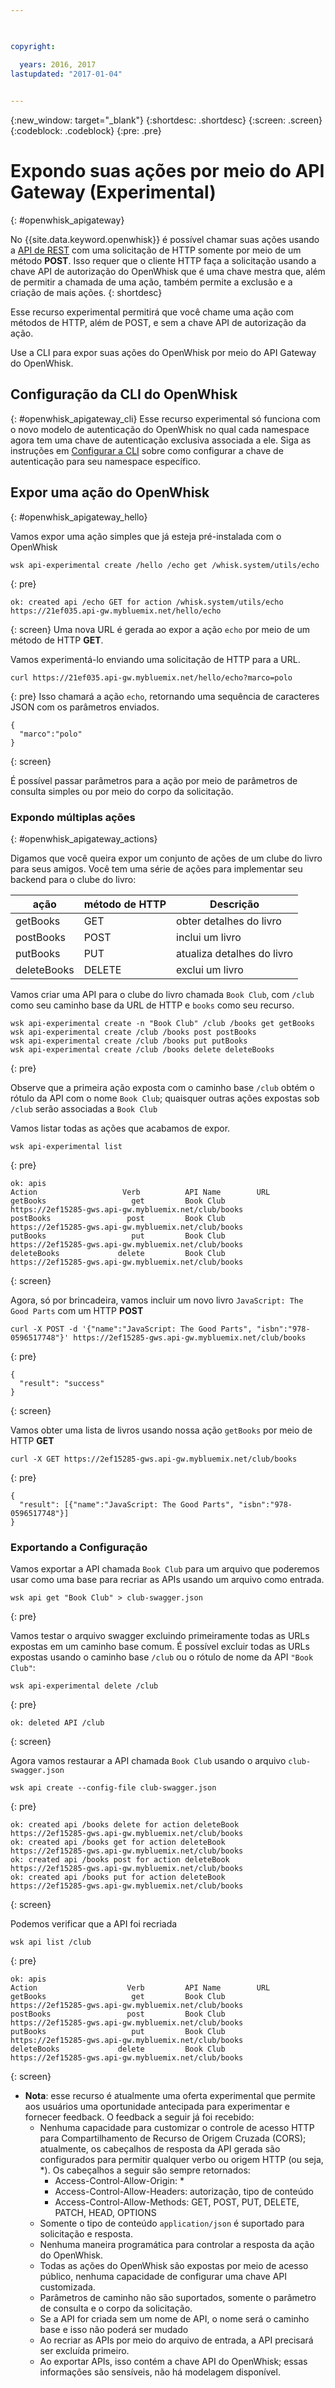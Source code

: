 ```yaml
---

 

copyright:

  years: 2016, 2017
lastupdated: "2017-01-04"
 

---
```


{:new_window: target="_blank"}
{:shortdesc: .shortdesc}
{:screen: .screen}
{:codeblock: .codeblock}
{:pre: .pre}

# Expondo suas ações por meio do API Gateway (Experimental)
{: #openwhisk_apigateway}

No {{site.data.keyword.openwhisk}} é possível chamar suas ações usando a [API de REST](./openwhisk_reference.html#openwhisk_ref_restapi) com uma solicitação de HTTP somente por meio de um método **POST**.
Isso requer que o cliente HTTP faça a solicitação usando a chave API de autorização do OpenWhisk que é uma chave
mestra que, além de permitir a chamada de uma ação, também permite a exclusão e a criação de mais ações.
{: shortdesc}

Esse recurso experimental permitirá que você chame uma ação com métodos de HTTP, além de POST, e sem a chave API de autorização da ação.

Use a CLI para expor suas ações do OpenWhisk por meio do API Gateway do OpenWhisk. 

## Configuração da CLI do OpenWhisk
{: #openwhisk_apigateway_cli}
Esse recurso experimental só funciona com o novo modelo de autenticação do OpenWhisk no qual cada namespace agora tem uma chave de autenticação exclusiva associada a ele.
Siga as instruções em [Configurar a CLI](https://console.ng.bluemix.net/openwhisk/cli) sobre como configurar a chave de autenticação para seu namespace específico.

## Expor uma ação do OpenWhisk
{: #openwhisk_apigateway_hello}

Vamos expor uma ação simples que já esteja pré-instalada com o OpenWhisk

```
wsk api-experimental create /hello /echo get /whisk.system/utils/echo
```
{: pre}
```
ok: created api /echo GET for action /whisk.system/utils/echo
https://21ef035.api-gw.mybluemix.net/hello/echo
```
{: screen}
Uma nova URL é gerada ao expor a ação `echo` por meio de um método de HTTP **GET**.

Vamos experimentá-lo enviando uma solicitação de HTTP para a URL.
```
curl https://21ef035.api-gw.mybluemix.net/hello/echo?marco=polo
```
{: pre}
Isso chamará a ação `echo`, retornando uma sequência de caracteres JSON com os parâmetros enviados.
```
{
  "marco":"polo"
}
```
{: screen}

É possível passar parâmetros para a ação por meio de parâmetros de consulta simples ou por meio do corpo da solicitação.

### Expondo múltiplas ações
{: #openwhisk_apigateway_actions}

Digamos que você queira expor um conjunto de ações de um clube do livro para seus amigos.
Você tem uma série de ações para implementar seu backend para o clube do livro:

| ação | método de HTTP | Descrição |
| ----------- | ----------- | ------------ |
| getBooks    | GET | obter detalhes do livro  |
| postBooks   | POST | inclui um livro |
| putBooks    | PUT | atualiza detalhes do livro |
| deleteBooks | DELETE | exclui um livro |

Vamos criar uma API para o clube do livro chamada `Book Club`, com `/club` como seu caminho base da URL de HTTP e `books` como seu recurso.
```
wsk api-experimental create -n "Book Club" /club /books get getBooks
wsk api-experimental create /club /books post postBooks
wsk api-experimental create /club /books put putBooks
wsk api-experimental create /club /books delete deleteBooks
```
{: pre}

Observe que a primeira ação exposta com o caminho base `/club` obtém o rótulo da API com o nome `Book Club`; quaisquer outras ações expostas sob `/club` serão associadas a `Book Club`

Vamos listar todas as ações que acabamos de expor.

```
wsk api-experimental list
```
{: pre}
```
ok: apis
Action                   Verb          API Name        URL
getBooks                   get         Book Club       https://2ef15285-gws.api-gw.mybluemix.net/club/books
postBooks                 post         Book Club       https://2ef15285-gws.api-gw.mybluemix.net/club/books
putBooks                   put         Book Club       https://2ef15285-gws.api-gw.mybluemix.net/club/books
deleteBooks             delete         Book Club       https://2ef15285-gws.api-gw.mybluemix.net/club/books
```
{: screen}

Agora, só por brincadeira, vamos incluir um novo livro `JavaScript: The Good Parts` com um HTTP **POST**
```
curl -X POST -d '{"name":"JavaScript: The Good Parts", "isbn":"978-0596517748"}' https://2ef15285-gws.api-gw.mybluemix.net/club/books
```
{: pre}
```
{
  "result": "success"
}
```
{: screen}

Vamos obter uma lista de livros usando nossa ação `getBooks` por meio de HTTP **GET**
```
curl -X GET https://2ef15285-gws.api-gw.mybluemix.net/club/books
```
{: pre}
```
{
  "result": [{"name":"JavaScript: The Good Parts", "isbn":"978-0596517748"}]
}
```

### Exportando a Configuração
Vamos exportar a API chamada `Book Club` para um arquivo que poderemos usar como uma base para recriar as APIs usando um arquivo como entrada. 
```
wsk api get "Book Club" > club-swagger.json
```
{: pre}

Vamos testar o arquivo swagger excluindo primeiramente todas as URLs expostas em um caminho base comum.
É possível excluir todas as URLs expostas usando o caminho base `/club` ou o rótulo de nome da API `"Book Club"`:
```
wsk api-experimental delete /club
```
{: pre}
```
ok: deleted API /club
```
{: screen}

Agora vamos restaurar a API chamada `Book Club` usando o arquivo `club-swagger.json`
```
wsk api create --config-file club-swagger.json
```
{: pre}
```
ok: created api /books delete for action deleteBook
https://2ef15285-gws.api-gw.mybluemix.net/club/books
ok: created api /books get for action deleteBook
https://2ef15285-gws.api-gw.mybluemix.net/club/books
ok: created api /books post for action deleteBook
https://2ef15285-gws.api-gw.mybluemix.net/club/books
ok: created api /books put for action deleteBook
https://2ef15285-gws.api-gw.mybluemix.net/club/books
```
{: screen}

Podemos verificar que a API foi recriada
```
wsk api list /club
```
{: pre}
```
ok: apis
Action                    Verb         API Name        URL
getBooks                   get         Book Club       https://2ef15285-gws.api-gw.mybluemix.net/club/books
postBooks                 post         Book Club       https://2ef15285-gws.api-gw.mybluemix.net/club/books
putBooks                   put         Book Club       https://2ef15285-gws.api-gw.mybluemix.net/club/books
deleteBooks             delete         Book Club       https://2ef15285-gws.api-gw.mybluemix.net/club/books
```
{: screen}

- **Nota**: esse recurso é atualmente uma oferta experimental que permite aos usuários uma oportunidade antecipada para experimentar e fornecer feedback. O feedback a seguir já foi recebido:
  - Nenhuma capacidade para customizar o controle de acesso HTTP para Compartilhamento de Recurso de Origem Cruzada (CORS); atualmente, os cabeçalhos de resposta da API gerada são configurados para permitir qualquer verbo ou origem HTTP (ou seja, *). Os cabeçalhos a seguir são sempre retornados:
    - Access-Control-Allow-Origin: *
    - Access-Control-Allow-Headers: autorização, tipo de conteúdo
    - Access-Control-Allow-Methods: GET, POST, PUT, DELETE, PATCH, HEAD, OPTIONS
  - Somente o tipo de conteúdo `application/json` é suportado para solicitação e resposta.
  - Nenhuma maneira programática para controlar a resposta da ação do OpenWhisk.
  - Todas as ações do OpenWhisk são expostas por meio de acesso público, nenhuma capacidade de configurar uma chave API customizada.
  - Parâmetros de caminho não são suportados, somente o parâmetro de consulta e o corpo da solicitação.
  - Se a API for criada sem um nome de API, o nome será o caminho base e isso não poderá ser mudado
  - Ao recriar as APIs por meio do arquivo de entrada, a API precisará ser excluída primeiro.
  - Ao exportar APIs, isso contém a chave API do OpenWhisk; essas informações são sensíveis, não há modelagem disponível.
